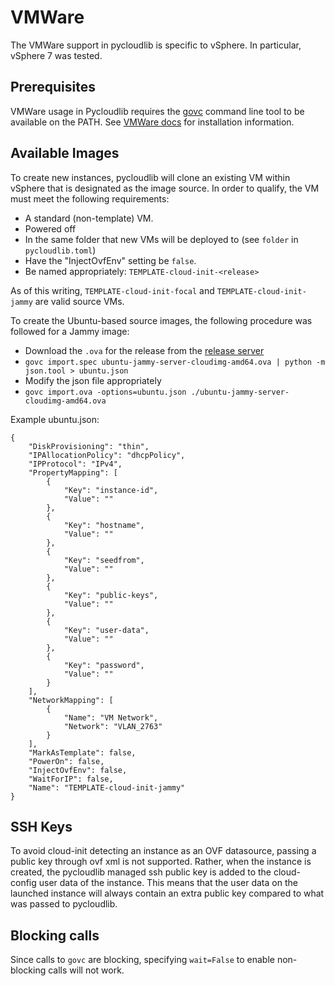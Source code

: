 # VMWare

The VMWare support in pycloudlib is specific to vSphere. In particular, vSphere 7 was tested.

## Prerequisites

VMWare usage in Pycloudlib requires the [govc](https://github.com/vmware/govmomi/tree/main/govc) command line tool to be available on the PATH. See [VMWare docs](https://docs.vmware.com/en/VMware-Telco-Cloud-Operations/1.4.0/deployment-guide-140/GUID-5249E662-D792-4A1A-93E6-CF331552364C.html) for installation information.

## Available Images

To create new instances, pycloudlib will clone an existing VM within vSphere that is designated as the image source. In order to qualify, the VM must meet the following requirements:

- A standard (non-template) VM.
- Powered off
- In the same folder that new VMs will be deployed to (see `folder` in `pycloudlib.toml`)
- Have the "InjectOvfEnv" setting be `false`.
- Be named appropriately: `TEMPLATE-cloud-init-<release>`

As of this writing, `TEMPLATE-cloud-init-focal` and `TEMPLATE-cloud-init-jammy` are valid source VMs.

To create the Ubuntu-based source images, the following procedure was followed for a Jammy image:

- Download the `.ova` for the release from the [release server](https://cloud-images.ubuntu.com/releases/server/jammy/release/)
- `govc import.spec ubuntu-jammy-server-cloudimg-amd64.ova | python -m json.tool > ubuntu.json`
- Modify the json file appropriately
- `govc import.ova -options=ubuntu.json ./ubuntu-jammy-server-cloudimg-amd64.ova`

Example ubuntu.json:

```
{
    "DiskProvisioning": "thin",
    "IPAllocationPolicy": "dhcpPolicy",
    "IPProtocol": "IPv4",
    "PropertyMapping": [
        {
            "Key": "instance-id",
            "Value": ""
        },
        {
            "Key": "hostname",
            "Value": ""
        },
        {
            "Key": "seedfrom",
            "Value": ""
        },
        {
            "Key": "public-keys",
            "Value": ""
        },
        {
            "Key": "user-data",
            "Value": ""
        },
        {
            "Key": "password",
            "Value": ""
        }
    ],
    "NetworkMapping": [
        {
            "Name": "VM Network",
            "Network": "VLAN_2763"
        }
    ],
    "MarkAsTemplate": false,
    "PowerOn": false,
    "InjectOvfEnv": false,
    "WaitForIP": false,
    "Name": "TEMPLATE-cloud-init-jammy"
}
```

## SSH Keys

To avoid cloud-init detecting an instance as an OVF datasource, passing a public key through ovf xml is not supported. Rather, when the instance is created, the pycloudlib managed ssh public key is added to the cloud-config user data of the instance. This means that the user data on the launched instance will always contain an extra public key compared to what was passed to pycloudlib.

## Blocking calls

Since calls to `govc` are blocking, specifying `wait=False` to enable non-blocking calls will not work.
